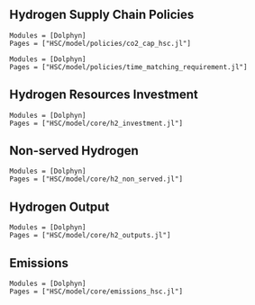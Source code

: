 ## Hydrogen Supply Chain Policies
```@autodocs
Modules = [Dolphyn]
Pages = ["HSC/model/policies/co2_cap_hsc.jl"]
```

```@autodocs
Modules = [Dolphyn]
Pages = ["HSC/model/policies/time_matching_requirement.jl"]
```

## Hydrogen Resources Investment
```@autodocs
Modules = [Dolphyn]
Pages = ["HSC/model/core/h2_investment.jl"]
```

## Non-served Hydrogen
```@autodocs
Modules = [Dolphyn]
Pages = ["HSC/model/core/h2_non_served.jl"]
```

## Hydrogen Output
```@autodocs
Modules = [Dolphyn]
Pages = ["HSC/model/core/h2_outputs.jl"]
```

## Emissions
```@autodocs
Modules = [Dolphyn]
Pages = ["HSC/model/core/emissions_hsc.jl"]
```